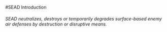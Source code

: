 #SEAD Introduction

###### SEAD neutralizes, destroys or temporarily degrades surface-based enemy air defenses by destruction or disruptive means.